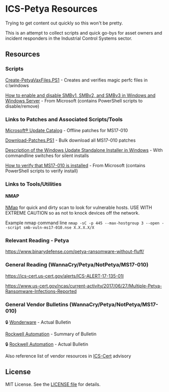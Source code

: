 ICS-Petya Resources
=================

Trying to get content out quickly so this won't be pretty.

This is an attempt to collect scripts and quick go-bys for asset owners and incident responders in the Industrial Control Systems sector.

## Resources
### Scripts
[Create-PetyaVaxFiles.PS1](/PS1/Create-PetyaVaxFiles.ps1) - Creates and verifies magic perfc files in c:\windows

[How to enable and disable SMBv1, SMBv2, and SMBv3 in Windows and Windows Server](https://support.microsoft.com/en-us/help/2696547/how-to-enable-and-disable-smbv1-smbv2-and-smbv3-in-windows-and-windows) - From Microsoft (contains PowerShell scripts to disable/remove)


### Links to Patches and Associated Scripts/Tools
[Microsoft® Update Catalog](https://www.catalog.update.microsoft.com/Search.aspx?q=ms17-010) - Offline patches for MS17-010

[Download-Patches.PS1](/PS1/Download-Patches.ps1) - Bulk download all MS17-010 patches

[Description of the Windows Update Standalone Installer in Windows](https://support.microsoft.com/en-us/help/934307/description-of-the-windows-update-standalone-installer-in-windows) - With commandline switches for silent installs

[How to verify that MS17-010 is installed](https://support.microsoft.com/en-us/help/4023262/how-to-verify-that-ms17-010-is-installed) - From Microsoft (contains PowerShell scripts to verify install)


### Links to Tools/Utilities
#### NMAP
[NMap](https://nmap.org/download.html) for quick and dirty scan to look for vulnerable hosts.  USE WITH EXTREME CAUTION so as not to knock devices off the network.  

Example nmap command line `nmap -sC -p 445 --max-hostgroup 3 --open --script smb-vuln-ms17-010.nse X.X.X.X/X`

### Relevant Reading - Petya
https://www.binarydefense.com/petya-ransomware-without-fluff/

### General Reading (WannaCry/Petya/NotPetya/MS17-010)
https://ics-cert.us-cert.gov/alerts/ICS-ALERT-17-135-01I

https://www.us-cert.gov/ncas/current-activity/2017/06/27/Multiple-Petya-Ransomware-Infections-Reported

### General Vendor Bulletins (WannaCry/Petya/NotPetya/MS17-010)
:lock: [Wonderware](https://gcsresource.schneider-electric.com/support/securitycentral/bulletins/WW17_010_Updated_21June2017.html) - Actual Bulletin

[Rockwell Automation](http://www.rumsey.com/blog/rockwell-automation-recommended-mitigations-%E2%80%9Cwannacry%E2%80%9D-ransomware) - Summary of Bulletin

:lock: [Rockwell Automation](https://rockwellautomation.custhelp.com/app/answers/detail/a_id/1047348) - Actual Bulletin


Also reference list of vendor resources in [ICS-Cert](https://ics-cert.us-cert.gov/alerts/ICS-ALERT-17-135-01I) advisory

## License

MIT License. See the [LICENSE file](/LICENSE) for details.
